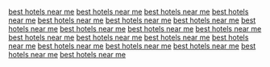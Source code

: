 <a href="https://images.google.gm/url?q=http%3A%2F%2Fsunvilla.in/">best hotels near me</a>
<a href="https://www.google.st/url?q=http%3A%2F%2Fwww.sunvilla.in/">best hotels near me</a>
<a href="https://images.google.ws/url?q=http%3A%2F%2Fwww.sunvilla.in">best hotels near me</a>
<a href="https://toolbarqueries.google.com.pg/url?q=http%3A%2F%2Fwww.sunvilla.in">best hotels near me</a>
<a href="https://maps.google.gp/url?q=http%3A%2F%2Fwww.sunvilla.in">best hotels near me</a>
<a href="https://toolbarqueries.google.ht/url?q=http%3A%2F%2Fwww.sunvilla.in">best hotels near me</a>
<a href="https://m.manbottle.com/community/newsoftheday/Sports___Wellness_Classes_In_India">best hotels near me</a>
<a href="https://maps.google.com.vc/url?q=http%3A%2F%2Fwww.sunvilla.in/">best hotels near me</a>
<a href="https://clients1.google.co.mz/url?q=http%3A%2F%2Fwww.sunvilla.in/">best hotels near me</a>
<a href="https://clients1.google.sm/url?q=http%3A%2F%2Fwww.sunvilla.in">best hotels near me</a>
<a href="https://maps.google.com.fj/url?q=http%3A%2F%2Fwww.sunvilla.in/">best hotels near me</a>
<a href="https://images.google.cg/url?q=http%3A%2F%2Fwww.sunvilla.in/">best hotels near me</a>
<a href="https://images.google.ki/url?q=http%3A%2F%2Fwww.sunvilla.in/">best hotels near me</a>
<a href="https://maps.google.cd/url?q=http%3A%2F%2Fwww.sunvilla.in/">best hotels near me</a>
<a href="https://maps.google.la/url?q=http%3A%2F%2Fwww.sunvilla.in/">best hotels near me</a>
<a href="https://images.google.tg/url?q=http%3A%2F%2Fwww.sunvilla.in/">best hotels near me</a>
<a href="https://images.google.bf/url?q=http%3A%2F%2Fwww.sunvilla.in/">best hotels near me</a>
<a href="https://cse.google.cv/url?q=http%3A%2F%2Fsunvilla.in">best hotels near me</a>
<a href="https://toolbarqueries.google.co.vi/url?q=http%3A%2F%2Fwww.sunvilla.in/">best hotels near me</a>
<a href="https://maps.google.dj/url?q=http%3A%2F%2Fwww.sunvilla.in/">best hotels near me</a>
